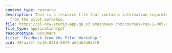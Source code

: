 ```yaml
---
content_type: resource
description: This is a resource file that contains information regarding feedback
  from the pilot workshop.
file: https://ol-ocw-studio-app-qa.s3.amazonaws.com/courses/res-2-005-girls-who-build-make-your-own-wearables-workshop-spring-2015/39faa72f5c1904fd8079a65dbfd863f8_MITRES_2_005S15_Feed.pdf
file_type: application/pdf
resourcetype: Document
title: 'Feedback from the Pilot Workshop '
uid: 39faa72f-5c19-04fd-8079-a65dbfd863f8
---
```

